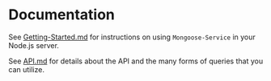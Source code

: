 # Documentation

See [Getting-Started.md](Getting-Started.md) for instructions on using `Mongoose-Service` in your Node.js server.

See [API.md](API.md) for details about the API and the many forms of queries that you can utilize.
